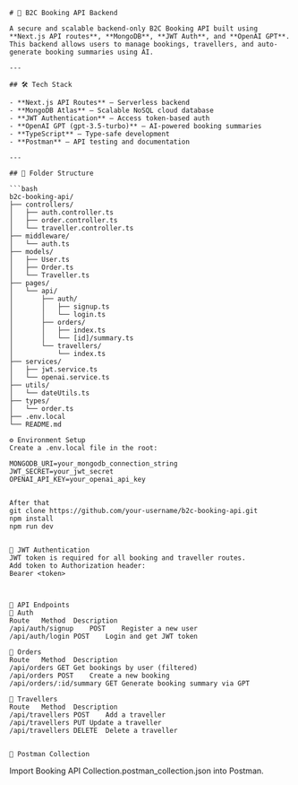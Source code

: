     # 🧳 B2C Booking API Backend

    A secure and scalable backend-only B2C Booking API built using **Next.js API routes**, **MongoDB**, **JWT Auth**, and **OpenAI GPT**. This backend allows users to manage bookings, travellers, and auto-generate booking summaries using AI.

    ---

    ## 🛠 Tech Stack

    - **Next.js API Routes** — Serverless backend
    - **MongoDB Atlas** — Scalable NoSQL cloud database
    - **JWT Authentication** — Access token-based auth
    - **OpenAI GPT (gpt-3.5-turbo)** — AI-powered booking summaries
    - **TypeScript** — Type-safe development
    - **Postman** — API testing and documentation

    ---

    ## 📂 Folder Structure

    ```bash
    b2c-booking-api/
    ├── controllers/
    │   ├── auth.controller.ts
    │   ├── order.controller.ts
    │   └── traveller.controller.ts
    ├── middleware/
    │   └── auth.ts
    ├── models/
    │   ├── User.ts
    │   ├── Order.ts
    │   └── Traveller.ts
    ├── pages/
    │   └── api/
    │       ├── auth/
    │       │   ├── signup.ts
    │       │   └── login.ts
    │       ├── orders/
    │       │   ├── index.ts
    │       │   └── [id]/summary.ts
    │       └── travellers/
    │           └── index.ts
    ├── services/
    │   ├── jwt.service.ts
    │   └── openai.service.ts
    ├── utils/
    │   └── dateUtils.ts
    ├── types/
    │   └── order.ts
    ├── .env.local
    └── README.md

    ⚙️ Environment Setup
    Create a .env.local file in the root:

    MONGODB_URI=your_mongodb_connection_string
    JWT_SECRET=your_jwt_secret
    OPENAI_API_KEY=your_openai_api_key


    After that 
    git clone https://github.com/your-username/b2c-booking-api.git
    npm install
    npm run dev


    🔐 JWT Authentication
    JWT token is required for all booking and traveller routes.
    Add token to Authorization header:
    Bearer <token>



    📲 API Endpoints
    👤 Auth
    Route	Method	Description
    /api/auth/signup	POST	Register a new user
    /api/auth/login	POST	Login and get JWT token

    🧳 Orders
    Route	Method	Description
    /api/orders	GET	Get bookings by user (filtered)
    /api/orders	POST	Create a new booking
    /api/orders/:id/summary	GET	Generate booking summary via GPT

    👥 Travellers
    Route	Method	Description
    /api/travellers	POST	Add a traveller
    /api/travellers	PUT	Update a traveller
    /api/travellers	DELETE	Delete a traveller


    🧪 Postman Collection
Import Booking API Collection.postman_collection.json into Postman.